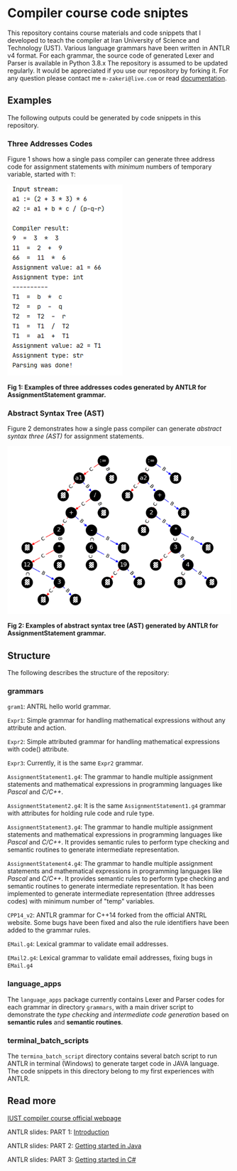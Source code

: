 # Compiler course code sniptes
This repository contains course materials and code snippets that I developed to teach the compiler at Iran University of Science and Technology (UST).
Various language grammars have been written in ANTLR v4 format. 
For each grammar, the source code of generated Lexer and Parser is available in Python 3.8.x 
The repository is assumed to be updated regularly. It would be appreciated if you use our repository by forking it. 
For any question please contact me    `m-zakeri@live.com` or read [documentation](https://m-zakeri.github.io/IUSTCompiler/).


## Examples
The following outputs could be generated by code snippets in this repository.

### Three Addresses Codes
Figure 1 shows how a single pass compiler can generate three address code for assignment statements with *minimum* numbers of temporary variable, started with `T`:

![three_addresses_code_generation](./docs/figs/code_generation.png)

**Fig 1: Examples of three addresses codes generated by ANTLR for AssignmentStatement grammar.**


### Abstract Syntax Tree (AST)
Figure 2 demonstrates how a single pass compiler can generate *abstract syntax three (AST)* for assignment statements.

![abstract_syntax_three](./docs/figs/ast1.png)

**Fig 2: Examples of abstract syntax tree (AST) generated by ANTLR for AssignmentStatement grammar.**


## Structure

The following describes the structure of the repository:

### grammars

`gram1`: ANTRL hello world grammar.

`Expr1`: Simple grammar for handling mathematical expressions without any attribute and action.

`Expr2`: Simple attributed grammar for handling mathematical expressions with code() attribute.
 
`Expr3`: Currently, it is the same `Expr2` grammar.


`AssignmentStatement1.g4`: The grammar to handle multiple assignment statements and mathematical expressions in programming languages like *Pascal* and *C/C++*. 

`AssignmentStatement2.g4`: It is the same `AssignmentStatement1.g4` grammar with attributes for holding rule code and rule type.

`AssignmentStatement3.g4`: The grammar to handle multiple assignment statements and mathematical expressions in programming languages like *Pascal* and *C/C++*. It provides semantic rules to perform type checking and semantic routines to generate intermediate representation.

`AssignmentStatement4.g4`: The grammar to handle multiple assignment statements and mathematical expressions in programming languages like *Pascal* and *C/C++*. It provides semantic rules to perform type checking and semantic routines to generate intermediate representation. It has been implemented to generate intermediate representation (three addresses codes) with minimum number of "temp" variables. 


`CPP14_v2`: ANTLR grammar for C++14 forked from the official ANTRL website. Some bugs have been fixed and also the rule identifiers have been added to the grammar rules.

`EMail.g4`: Lexical grammar to validate email addresses.

`EMail2.g4`: Lexical grammar to validate email addresses, fixing bugs in `EMail.g4`



### language_apps

The `language_apps` package currently contains Lexer and Parser codes for each grammar in directory `grammars`, with a main driver script to demonstrate the *type checking* and *intermediate code generation* based on **semantic rules** and **semantic routines**. 

### terminal_batch_scripts

The `termina_batch_script` directory contains several batch script to run ANTLR in terminal (Windows) to generate target code in JAVA language.
The code snippets in this directory belong to my first experiences with ANTLR. 



## Read more
[IUST compiler course official webpage](http://parsa.iust.ac.ir/courses/compilers/)


ANTLR slides: PART 1: [Introduction](http://parsa.iust.ac.ir/download_center/courses_material/compilers/slides/ANTLR_part1_introduction.pdf)

ANTLR slides: PART 2: [Getting started in Java](http://parsa.iust.ac.ir/download_center/courses_material/compilers/slides/ANTLR_part2_getting_started_in_Java.pdf)

ANTLR slides: PART 3: [Getting started in C#](http://parsa.iust.ac.ir/download_center/courses_material/compilers/slides/ANTLR_part3_getting_started_in_CSharp.pdf)





 
